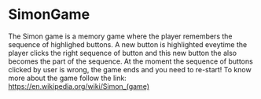 # SimonGame

The Simon game is a memory game where the player remembers the sequence of highlighed buttons. 
A new button is highlighted eveytime the player clicks the right sequence of button and this new button the also becomes the part of the sequence.
At the moment the sequence of buttons clicked by user is wrong, the game ends and you need to re-start!
To know more about the game follow the link:   https://en.wikipedia.org/wiki/Simon_(game)
